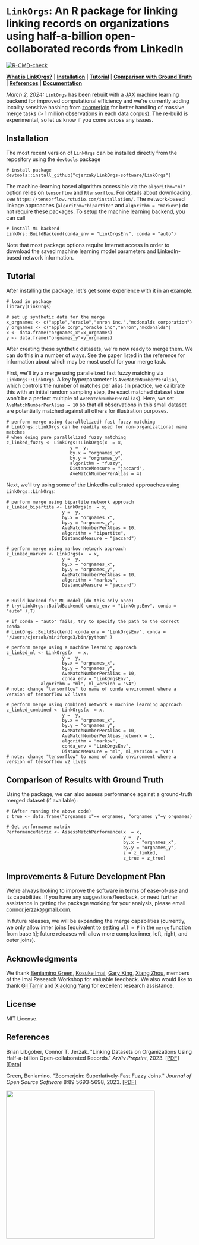# `LinkOrgs`: An R package for linking linking records on organizations using half-a-billion open-collaborated records from LinkedIn

 <!-- badges: start -->
  [![R-CMD-check](https://github.com/cjerzak/LinkOrgs-software/actions/workflows/R-CMD-check.yaml/badge.svg)](https://github.com/cjerzak/LinkOrgs-software/actions/workflows/R-CMD-check.yaml)
  <!-- badges: end -->

[**What is LinkOrgs?**](#description)
| [**Installation**](#installation)
| [**Tutorial**](#tutorial)
| [**Comparison with Ground Truth**](#truth)
| [**References**](#references)
| [**Documentation**](https://github.com/cjerzak/LinkOrgs-software/blob/master/LinkOrgs.pdf)

*March 2, 2024:* `LinkOrgs` has been rebuilt with a [JAX](https://en.wikipedia.org/wiki/Google_JAX) machine learning backend for improved computational efficiency and we're currently adding locality sensitive hashing from [zoomerjoin](http://beniamino.org/zoomerjoin/) for better handling of massive merge tasks (> 1 million observations in each data corpus). The re-build is experimental, so let us know if you come across any issues.

## Installation
The most recent version of `LinkOrgs` can be installed directly from the repository using the `devtools` package

```
# install package
devtools::install_github("cjerzak/LinkOrgs-software/LinkOrgs")
```

The machine-learning based algorithm accessible via the `algorithm="ml"` option relies on `tensorflow` and `Rtensorflow`. For details about downloading, see `https://tensorflow.rstudio.com/installation/`. The network-based linkage approaches (`algorithm="bipartite"` and `algorithm = "markov"`) do not require these packages. To setup the machine learning backend, you can call

```
# install ML backend
LinkOrs::BuildBackend(conda_env = "LinkOrgsEnv", conda = "auto")
```

Note that most package options require Internet access in order to download the saved machine learning model parameters and LinkedIn-based network information.

## Tutorial
After installing the package, let's get some experience with it in an example.

```
# load in package
library(LinkOrgs)

# set up synthetic data for the merge
x_orgnames <- c("apple","oracle","enron inc.","mcdonalds corporation")
y_orgnames <- c("apple corp","oracle inc","enron","mcdonalds")
x <- data.frame("orgnames_x"=x_orgnames)
y <- data.frame("orgnames_y"=y_orgnames)
```
After creating these synthetic datasets, we're now ready to merge them. We can do this in a number of ways. See the paper listed in the reference for information about which may be most useful for your merge task.

First, we'll try a merge using parallelized fast fuzzy matching via `LinkOrgs::LinkOrgs`. A key hyperparameter is `AveMatchNumberPerAlias`, which controls the number of matches per alias (in practice, we calibrate this with an initial random sampling step, the exact matched dataset size won't be a perfect multiple of `AveMatchNumberPerAlias`). Here, we set `AveMatchNumberPerAlias = 10` so that all observations in this small dataset are potentially matched against all others for illustration purposes.
```
# perform merge using (parallelized) fast fuzzy matching
# LinkOrgs::LinkOrgs can be readily used for non-organizational name matches
# when doing pure parallelized fuzzy matching
z_linked_fuzzy <- LinkOrgs::LinkOrgs(x  = x,
                        y =  y,
                        by.x = "orgnames_x",
                        by.y = "orgnames_y",
                        algorithm = "fuzzy",
                        DistanceMeasure = "jaccard",
                        AveMatchNumberPerAlias = 4)
```
Next, we'll try using some of the LinkedIn-calibrated approaches using `LinkOrgs::LinkOrgs`:
```
# perform merge using bipartite network approach
z_linked_bipartite <- LinkOrgs(x  = x,
                     y =  y,
                     by.x = "orgnames_x",
                     by.y = "orgnames_y",
                     AveMatchNumberPerAlias = 10,
                     algorithm = "bipartite",
                     DistanceMeasure = "jaccard")

# perform merge using markov network approach
z_linked_markov <- LinkOrgs(x  = x,
                     y =  y,
                     by.x = "orgnames_x",
                     by.y = "orgnames_y",
                     AveMatchNumberPerAlias = 10,
                     algorithm = "markov",
                     DistanceMeasure = "jaccard")


# Build backend for ML model (do this only once)# try(LinkOrgs::BuildBackend( conda_env = "LinkOrgsEnv", conda = "auto" ),T)# if conda = "auto" fails, try to specify the path to the correct conda # LinkOrgs::BuildBackend( conda_env = "LinkOrgsEnv", conda = "/Users/cjerzak/miniforge3/bin/python" )

# perform merge using a machine learning approach
z_linked_ml <- LinkOrgs(x  = x,
                     y =  y,
                     by.x = "orgnames_x",
                     by.y = "orgnames_y",
                     AveMatchNumberPerAlias = 10,
                     conda_env = "LinkOrgsEnv",
		     algorithm = "ml", ml_version = "v4")
# note: change "tensorflow" to name of conda environment where a version of tensorflow v2 lives

# perform merge using combined network + machine learning approach
z_linked_combined <- LinkOrgs(x  = x,
                     y =  y,
                     by.x = "orgnames_x",
                     by.y = "orgnames_y",
                     AveMatchNumberPerAlias = 10,
                     AveMatchNumberPerAlias_network = 1,
                     algorithm = "markov",
                     conda_env = "LinkOrgsEnv",
                     DistanceMeasure = "ml", ml_version = "v4")
# note: change "tensorflow" to name of conda environment where a version of tensorflow v2 lives
```

## Comparison of Results with Ground Truth
Using the package, we can also assess performance against a ground-truth merged dataset (if available):
```
# (After running the above code)
z_true <- data.frame("orgnames_x"=x_orgnames, "orgnames_y"=y_orgnames)

# Get performance matrix
PerformanceMatrix <- AssessMatchPerformance(x  = x,
                                            y =  y,
                                            by.x = "orgnames_x",
                                            by.y = "orgnames_y",
                                            z = z_linked,
                                            z_true = z_true)
```

## Improvements & Future Development Plan
We're always looking to improve the software in terms of ease-of-use and its capabilities. If you have any suggestions/feedback, or need further assistance in getting the package working for your analysis, please email <connor.jerzak@gmail.com>.

In future releases, we will be expanding the merge capabilities (currently, we only allow inner joins [equivalent to setting `all = F` in the `merge` function from base `R`]; future releases will allow more complex inner, left, right, and outer joins).

## Acknowledgments
We thank [Beniamino Green](https://beniamino.org/about/), [Kosuke Imai](https://imai.fas.harvard.edu/),
[Gary King](https://garyking.org/), [Xiang Zhou](https://scholar.harvard.edu/xzhou/home),  members of the Imai Research Workshop for valuable feedback. We also would like to thank [Gil Tamir](https://www.linkedin.com/in/gil-tamir-4176161b7/) and [Xiaolong Yang](https://xiaolong-yang.com/) for excellent research assistance.

## License
MIT License.

## References

Brian Libgober, Connor T. Jerzak. "Linking Datasets on Organizations Using Half-a-billion Open-collaborated Records." *ArXiv Preprint*, 2023.
[[PDF]](https://arxiv.org/pdf/2302.02533.pdf) [[Data]](https://dataverse.harvard.edu/dataset.xhtml?persistentId=doi:10.7910/DVN/EHRQQL&faces-redirect=true)

Green, Beniamino. "Zoomerjoin: Superlatively-Fast Fuzzy Joins." *Journal of Open Source Software* 8:89 5693-5698, 2023. [[PDF]](https://joss.theoj.org/papers/10.21105/joss.05693.pdf)

[<img src="https://i0.wp.com/connorjerzak.com/wp-content/uploads/2023/07/f1.png?w=738&ssl=1" width="400" height="400">](https://connorjerzak.com/linkorgs-summary/)
